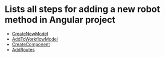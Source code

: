 # Lists all steps for adding a new robot method in Angular project 

- [CreateNewModel](./steps/createNewMethodModel.md)
- [AddToWorkflowModel](./steps/addToWorkflow.md)
- [CreateComponent](./steps/createNewComponent.md)
- [AddRoutes](./steps/addNewRoutes.md)